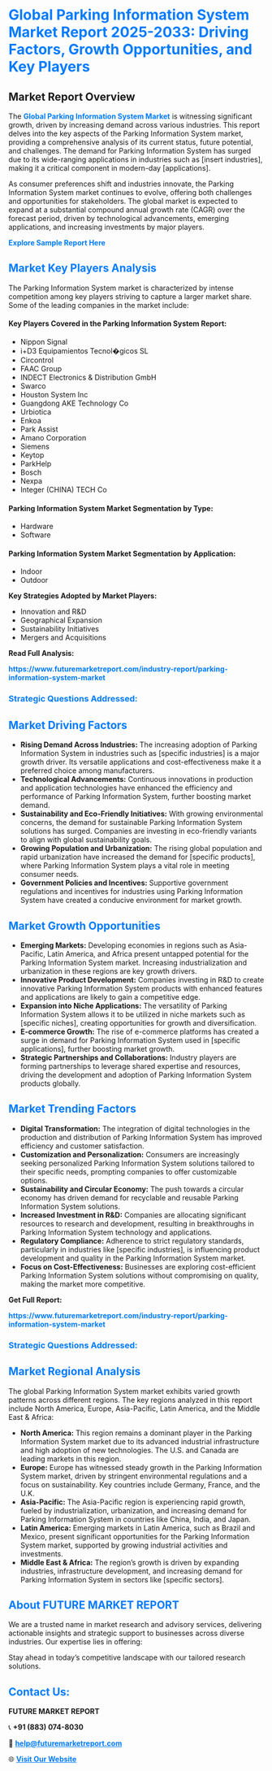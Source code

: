 <h1 style="color: #007BFF;">Global Parking Information System Market Report 2025-2033: Driving Factors, Growth Opportunities, and Key Players</h1>

<section id="overview">
<h2>Market Report Overview</h2>
<p>The <a href="https://www.futuremarketreport.com/industry-report/parking-information-system-market" style="color: #007BFF; text-decoration: none;"><strong>Global Parking Information System Market</strong></a> is witnessing significant growth, driven by increasing demand across various industries. This report delves into the key aspects of the Parking Information System market, providing a comprehensive analysis of its current status, future potential, and challenges. The demand for Parking Information System has surged due to its wide-ranging applications in industries such as [insert industries], making it a critical component in modern-day [applications].</p>
<p>As consumer preferences shift and industries innovate, the Parking Information System market continues to evolve, offering both challenges and opportunities for stakeholders. The global market is expected to expand at a substantial compound annual growth rate (CAGR) over the forecast period, driven by technological advancements, emerging applications, and increasing investments by major players.</p>
</section>

<section id="overview">
<p><a href="https://www.futuremarketreport.com/request-sample/reportId=61023" style="color: #007BFF; text-decoration: none;"><strong>Explore Sample Report Here</strong></a></p>
</section>

<section id="key-players">
<h2 style="color: #007BFF;">Market Key Players Analysis</h2>
<p>The Parking Information System market is characterized by intense competition among key players striving to capture a larger market share. Some of the leading companies in the market include:</p>
<h4>Key Players Covered in the Parking Information System Report:</h4>
<ul><li>Nippon Signal</li><li>i+D3 Equipamientos Tecnol�gicos SL</li><li>Circontrol</li><li>FAAC Group</li><li>INDECT Electronics &amp; Distribution GmbH</li><li>Swarco</li><li>Houston System Inc</li><li>Guangdong AKE Technology Co</li><li>Urbiotica</li><li>Enkoa</li><li>Park Assist</li><li>Amano Corporation</li><li>Siemens</li><li>Keytop</li><li>ParkHelp</li><li>Bosch</li><li>Nexpa</li><li>Integer (CHINA) TECH Co</li></ul>
<h4>Parking Information System Market Segmentation by Type:</h4>
<ul><li>Hardware</li><li>Software</li></ul>

<h4>Parking Information System Market Segmentation by Application:</h4>
<ul><li>Indoor</li><li>Outdoor</li></ul>
<p><strong>Key Strategies Adopted by Market Players:</strong></p>
<ul>
<li>Innovation and R&D</li>
<li>Geographical Expansion</li>
<li>Sustainability Initiatives</li>
<li>Mergers and Acquisitions</li>
</ul>
</section>

<section>
<p><strong>Read Full Analysis: </strong></p><a href="https://www.futuremarketreport.com/industry-report/parking-information-system-market" style="color: #007BFF; text-decoration: none;"><strong>https://www.futuremarketreport.com/industry-report/parking-information-system-market</strong></a>
<h3 style="color: #007BFF;">Strategic Questions Addressed:</h3>
</section>

<section id="driving-factors">
<h2 style="color: #007BFF;">Market Driving Factors</h2>
<ul>
<li><strong>Rising Demand Across Industries:</strong> The increasing adoption of Parking Information System in industries such as [specific industries] is a major growth driver. Its versatile applications and cost-effectiveness make it a preferred choice among manufacturers.</li>
<li><strong>Technological Advancements:</strong> Continuous innovations in production and application technologies have enhanced the efficiency and performance of Parking Information System, further boosting market demand.</li>
<li><strong>Sustainability and Eco-Friendly Initiatives:</strong> With growing environmental concerns, the demand for sustainable Parking Information System solutions has surged. Companies are investing in eco-friendly variants to align with global sustainability goals.</li>
<li><strong>Growing Population and Urbanization:</strong> The rising global population and rapid urbanization have increased the demand for [specific products], where Parking Information System plays a vital role in meeting consumer needs.</li>
<li><strong>Government Policies and Incentives:</strong> Supportive government regulations and incentives for industries using Parking Information System have created a conducive environment for market growth.</li>
</ul>
</section>

<section id="growth-opportunities">
<h2 style="color: #007BFF;">Market Growth Opportunities</h2>
<ul>
<li><strong>Emerging Markets:</strong> Developing economies in regions such as Asia-Pacific, Latin America, and Africa present untapped potential for the Parking Information System market. Increasing industrialization and urbanization in these regions are key growth drivers.</li>
<li><strong>Innovative Product Development:</strong> Companies investing in R&D to create innovative Parking Information System products with enhanced features and applications are likely to gain a competitive edge.</li>
<li><strong>Expansion into Niche Applications:</strong> The versatility of Parking Information System allows it to be utilized in niche markets such as [specific niches], creating opportunities for growth and diversification.</li>
<li><strong>E-commerce Growth:</strong> The rise of e-commerce platforms has created a surge in demand for Parking Information System used in [specific applications], further boosting market growth.</li>
<li><strong>Strategic Partnerships and Collaborations:</strong> Industry players are forming partnerships to leverage shared expertise and resources, driving the development and adoption of Parking Information System products globally.</li>
</ul>
</section>

<section id="trending-factors">
<h2 style="color: #007BFF;">Market Trending Factors</h2>
<ul>
<li><strong>Digital Transformation:</strong> The integration of digital technologies in the production and distribution of Parking Information System has improved efficiency and customer satisfaction.</li>
<li><strong>Customization and Personalization:</strong> Consumers are increasingly seeking personalized Parking Information System solutions tailored to their specific needs, prompting companies to offer customizable options.</li>
<li><strong>Sustainability and Circular Economy:</strong> The push towards a circular economy has driven demand for recyclable and reusable Parking Information System solutions.</li>
<li><strong>Increased Investment in R&D:</strong> Companies are allocating significant resources to research and development, resulting in breakthroughs in Parking Information System technology and applications.</li>
<li><strong>Regulatory Compliance:</strong> Adherence to strict regulatory standards, particularly in industries like [specific industries], is influencing product development and quality in the Parking Information System market.</li>
<li><strong>Focus on Cost-Effectiveness:</strong> Businesses are exploring cost-efficient Parking Information System solutions without compromising on quality, making the market more competitive.</li>
</ul>
</section>

<section>
<p><strong>Get Full Report: </strong></p><a href="https://www.futuremarketreport.com/industry-report/parking-information-system-market" style="color: #007BFF; text-decoration: none;"><strong>https://www.futuremarketreport.com/industry-report/parking-information-system-market</strong></a>
<h3 style="color: #007BFF;">Strategic Questions Addressed:</h3>
</section>


<section id="regional-analysis">
<h2 style="color: #007BFF;">Market Regional Analysis</h2>
<p>The global Parking Information System market exhibits varied growth patterns across different regions. The key regions analyzed in this report include North America, Europe, Asia-Pacific, Latin America, and the Middle East & Africa:</p>
<ul>
<li><strong>North America:</strong> This region remains a dominant player in the Parking Information System market due to its advanced industrial infrastructure and high adoption of new technologies. The U.S. and Canada are leading markets in this region.</li>
<li><strong>Europe:</strong> Europe has witnessed steady growth in the Parking Information System market, driven by stringent environmental regulations and a focus on sustainability. Key countries include Germany, France, and the U.K.</li>
<li><strong>Asia-Pacific:</strong> The Asia-Pacific region is experiencing rapid growth, fueled by industrialization, urbanization, and increasing demand for Parking Information System in countries like China, India, and Japan.</li>
<li><strong>Latin America:</strong> Emerging markets in Latin America, such as Brazil and Mexico, present significant opportunities for the Parking Information System market, supported by growing industrial activities and investments.</li>
<li><strong>Middle East & Africa:</strong> The region’s growth is driven by expanding industries, infrastructure development, and increasing demand for Parking Information System in sectors like [specific sectors].</li>
</ul>
</section>

<footer>
<h2 style="color: #007BFF;">About FUTURE MARKET REPORT</h2>
<p>We are a trusted name in market research and advisory services, delivering actionable insights and strategic support to businesses across diverse industries. Our expertise lies in offering:</p>

<p>Stay ahead in today’s competitive landscape with our tailored research solutions.</p>

<h2 style="color: #007BFF;">Contact Us:</h2>
<p><strong>FUTURE MARKET REPORT</strong></p>
<p>📞 <strong>+91 (883) 074-8030</strong></p>
<p>📧 <strong><a href="mailto:help@futuremarketreport.com" style="color: #007BFF;">help@futuremarketreport.com</a></strong></p>
<p>🌐 <strong><a href="https://www.futuremarketreport.com/" style="color: #007BFF;">Visit Our Website</a></strong></p>
</footer>